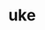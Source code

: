 ---
category: 3-letters
denotation: null
name: uke
reference_link: https://www.etymonline.com/word/uke
root_language: null
root_name: null
title: uke
type: free
word_sums:
- respelling: uke
  sum: 'Uke + '
---